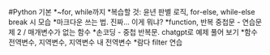 #Python 기본
*~for, while까지
*복습할 것: 윤년 판별 로직, for-else, while-else break 시 모습
*마크다운 쓰는 법. 진짜... 이게 뭐냐?
*function, 반복 중첩문 - 연습문제 2 / 매개변수가 없는 함수
*손코딩 - 중첩 반복문. chatgpt로 예제 풀어 보기
*함수 전역변수, 지역변수, 지역변수 내 전역변수
*람다 filter 연습